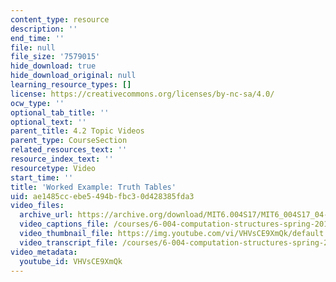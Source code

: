 ```yaml
---
content_type: resource
description: ''
end_time: ''
file: null
file_size: '7579015'
hide_download: true
hide_download_original: null
learning_resource_types: []
license: https://creativecommons.org/licenses/by-nc-sa/4.0/
ocw_type: ''
optional_tab_title: ''
optional_text: ''
parent_title: 4.2 Topic Videos
parent_type: CourseSection
related_resources_text: ''
resource_index_text: ''
resourcetype: Video
start_time: ''
title: 'Worked Example: Truth Tables'
uid: ae1485cc-ebe5-494b-fbc3-0d428385fda3
video_files:
  archive_url: https://archive.org/download/MIT6.004S17/MIT6_004S17_04-02-08-01_300k.mp4
  video_captions_file: /courses/6-004-computation-structures-spring-2017/4fdd7669b2685febb82a56f17c7a9b4d_VHVsCE9XmQk.vtt
  video_thumbnail_file: https://img.youtube.com/vi/VHVsCE9XmQk/default.jpg
  video_transcript_file: /courses/6-004-computation-structures-spring-2017/8c8d2d3ab58b3a8c0e873d6476b6bf02_VHVsCE9XmQk.pdf
video_metadata:
  youtube_id: VHVsCE9XmQk
---
```

